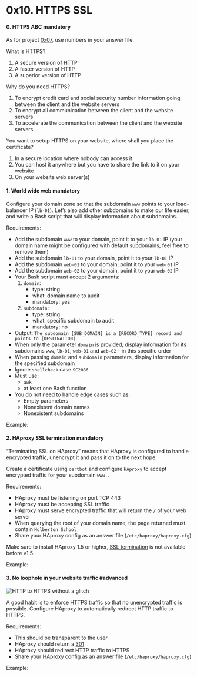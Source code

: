 <h1 class="gap">0x10. HTTPS SSL</h1>


<h4 class="task">
    0. HTTPS ABC
      <span class="alert alert-warning mandatory-optional">
        mandatory
      </span>
</h4><p>As for project <a href="/rltoken/xusoLfeQ9T4J9WiojuZsVA" target="_blank" title="0x07">0x07</a>, use numbers in your answer file.</p><p>What is HTTPS?</p><ol>
<li>A secure version of HTTP</li>
<li>A faster version of HTTP</li>
<li>A superior version of HTTP</li>
</ol><p>Why do you need HTTPS?</p><ol>
<li>To encrypt credit card and social security number information going between the client and the website servers</li>
<li>To encrypt all communication between the client and the website servers</li>
<li>To accelerate the communication between the client and the website servers</li>
</ol><p>You want to setup HTTPS on your website, where shall you place the certificate?</p><ol>
<li>In a secure location where nobody can access it</li>
<li>You can host it anywhere but you have to share the link to it on your website</li>
<li>On your website web server(s)</li>
</ol>


<h4 class="task">
    1. World wide web
      <span class="alert alert-warning mandatory-optional">
        mandatory
      </span>
</h4><p>Configure your domain zone so that the subdomain <code>www</code> points to your load-balancer IP (<code>lb-01</code>).
Let’s also add other subdomains to make our life easier, and write a Bash script that will display information about subdomains.</p><p>Requirements:</p><ul>
<li>Add the subdomain <code>www</code> to your domain, point it to your <code>lb-01</code> IP (your domain name might  be configured with default subdomains, feel free to remove them)</li>
<li>Add the subdomain <code>lb-01</code> to your domain, point it to your <code>lb-01</code> IP</li>
<li>Add the subdomain <code>web-01</code> to your domain, point it to your <code>web-01</code> IP</li>
<li>Add the subdomain <code>web-02</code> to your domain, point it to your <code>web-02</code> IP</li>
<li>Your Bash script must accept 2 arguments:

<ol>
<li><code>domain</code>:

<ul>
<li> type: string</li>
<li> what: domain name to audit</li>
<li>mandatory: yes</li>
</ul></li>
<li><code>subdomain</code>:

<ul>
<li>type: string</li>
<li>what: specific subdomain to audit</li>
<li>mandatory: no</li>
</ul></li>
</ol></li>
<li>Output:  <code>The subdomain [SUB_DOMAIN] is a [RECORD_TYPE] record and points to [DESTINATION]</code></li>
<li>When only the parameter <code>domain</code> is provided, display information for its subdomains <code>www</code>, <code>lb-01</code>, <code>web-01</code> and <code>web-02</code> - in this specific order</li>
<li>When passing <code>domain</code> and <code>subdomain</code> parameters, display information for the specified subdomain</li>
<li>Ignore <code>shellcheck</code> case <code>SC2086</code></li>
<li>Must use: 

<ul>
<li><code>awk</code></li>
<li>at least one Bash function</li>
</ul></li>
<li>You do not need to handle edge cases such as:

<ul>
<li>Empty parameters </li>
<li>Nonexistent domain names</li>
<li>Nonexistent subdomains</li>
</ul></li>
</ul><p>Example:</p>


<h4 class="task">
    2. HAproxy SSL termination
      <span class="alert alert-warning mandatory-optional">
        mandatory
      </span>
</h4><p>“Terminating SSL on HAproxy” means that HAproxy is configured to handle encrypted traffic, unencrypt it and pass it on to the next hope.</p><p>Create a certificate using <code>certbot</code> and configure <code>HAproxy</code> to accept encrypted traffic for your subdomain <code>www.</code>.</p><p>Requirements:</p><ul>
<li>HAproxy must be listening on port TCP 443</li>
<li>HAproxy must be accepting SSL traffic</li>
<li>HAproxy must serve encrypted traffic that will return the <code>/</code> of your web server</li>
<li>When querying the root of your domain name, the page returned must contain <code>Holberton School</code></li>
<li>Share your HAproxy config as an answer file (<code>/etc/haproxy/haproxy.cfg</code>)</li>
</ul><p>Make sure to install HAproxy 1.5 or higher, <a href="/rltoken/VFq2MQ9qHXw2Nb11tnWF6Q" target="_blank" title="SSL termination">SSL termination</a> is not available before v1.5.</p><p>Example:</p>


<h4 class="task">
    3. No loophole in your website traffic
      <span class="alert alert-info mandatory-optional">
        #advanced
      </span>
</h4><p><img alt="HTTP to HTTPS without a glitch" src="https://i.imgur.com/XMAT5aE.gif"/></p><p>A good habit is to enforce HTTPS traffic so that no unencrypted traffic is possible. Configure HAproxy to automatically redirect HTTP traffic to HTTPS.</p><p>Requirements:</p><ul>
<li>This should be transparent to the user</li>
<li>HAproxy should return a <a href="/rltoken/Oe04HFEd_PTgWAvWBTr1rA" target="_blank" title="301">301</a></li>
<li>HAproxy should redirect HTTP traffic to HTTPS</li>
<li>Share your HAproxy config as an answer file (<code>/etc/haproxy/haproxy.cfg</code>)</li>
</ul><p>Example:</p>

